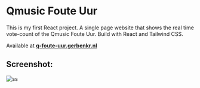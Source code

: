 # Qmusic Foute Uur

This is my first React project. A single page website that shows the real time vote-count of the Qmusic Foute Uur. Build with React and Tailwind CSS.

Available at **[q-foute-uur.gerbenkr.nl](http://q-foute-uur.gerbenkr.nl)**

## Screenshot:

![ss](https://i.gerbenkr.nl/images/6v6hrt1mtdb3.png)
